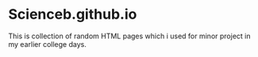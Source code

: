 # Scienceb.github.io
This is collection of random HTML pages which i used for minor project in my earlier college days.
